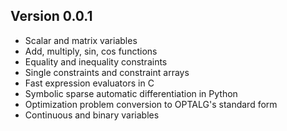 Version 0.0.1
-------------
* Scalar and matrix variables
* Add, multiply, sin, cos functions
* Equality and inequality constraints
* Single constraints and constraint arrays
* Fast expression evaluators in C
* Symbolic sparse automatic differentiation in Python
* Optimization problem conversion to OPTALG's standard form
* Continuous and binary variables
